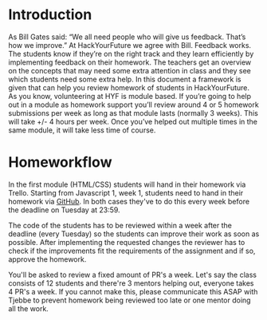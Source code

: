 # Introduction

As Bill Gates said: “We all need people who will give us feedback. That’s how we improve.” At HackYourFuture we agree with Bill. Feedback works. 
The students know if they’re on the right track and they learn efficiently by implementing feedback on their homework. 
The teachers get an overview on the concepts that may need some extra attention in class and they see which students need some extra help. 
In this document a framework is given that can help you review homework of students in HackYourFuture. 
As you know, volunteering at HYF is module based. If you’re going to help out in a module as homework support you’ll review around 4 or 5 homework submissions per week as long as that module lasts (normally 3 weeks). This will take +/- 4 hours per week. Once you’ve helped out multiple times in the same module, it will  take less time of course.

# Homeworkflow 
In the first module (HTML/CSS) students will hand in their homework via Trello. Starting from Javascript 1, week 1, students need to hand in their homework via [GitHub](https://github.com/HackYourHomework). In both cases they've to do this every week before the deadline on Tuesday at 23:59.

The code of the students has to be reviewed within a week after the deadline (every Tuesday) so the students can improve their work as soon as possible.
After implementing the requested changes the reviewer has to check if the improvements fit the requirements of the assignment and if so, approve the homework.  

You'll be asked to review a fixed amount of PR's a week. Let's say the class consists of 12 students and there're 3 mentors helping out, everyone takes 4 PR's a week. If you cannot make this, please communicate this ASAP with Tjebbe to prevent homework being reviewed too late or one mentor doing all the work. 



